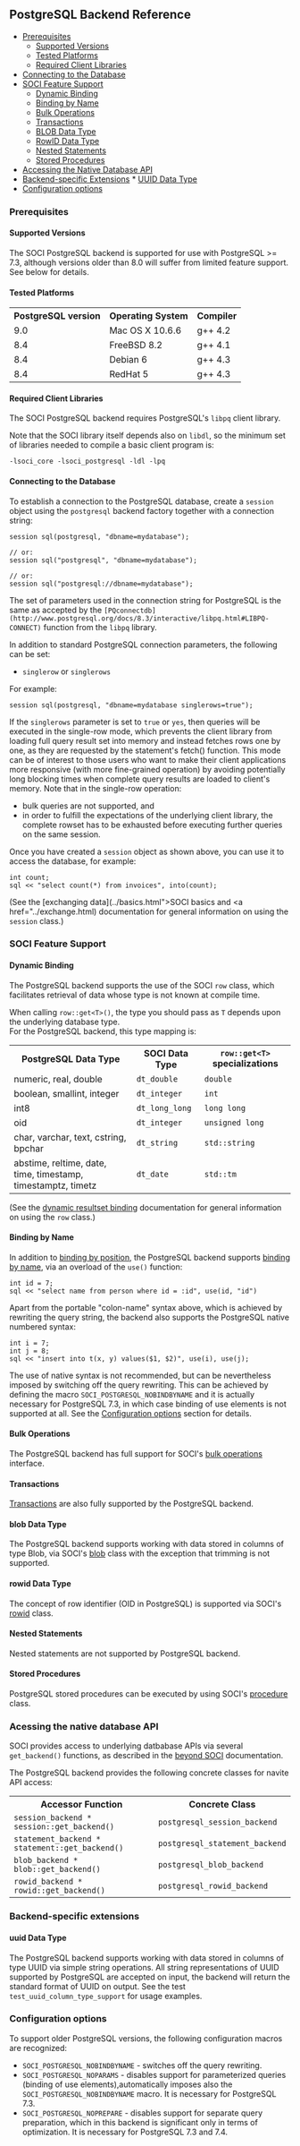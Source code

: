 ## PostgreSQL Backend Reference

* [Prerequisites](#prerequisites)
    * [Supported Versions](#versions)
    * [Tested Platforms](#tested)
    * [Required Client Libraries](#required)
* [Connecting to the Database](#connecting)
* [SOCI Feature Support](#support)
    * [Dynamic Binding](#dynamic)
    * [Binding by Name](#name)
    * [Bulk Operations](#bulk)
    * [Transactions](#transactions)
    * [BLOB Data Type](#blob)
    * [RowID Data Type](#rowid)
    * [Nested Statements](#nested)
    * [Stored Procedures](#stored)
* [Accessing the Native Database API](#native)
* [Backend-specific Extensions](#extensions)
      * [UUID Data Type](#uuid)
* [Configuration options](#configuration)

### <a name="prerequisites"></a> Prerequisites

#### <a name="versions"></a> Supported Versions

The SOCI PostgreSQL backend is supported for use with PostgreSQL >= 7.3, although versions older than 8.0 will suffer from limited feature support. See below for details.

#### <a name="tested"></a> Tested Platforms

<table>
<tbody>
<tr><th>PostgreSQL version</th><th>Operating System</th><th>Compiler</th></tr>
<tr><td>9.0</td><td>Mac OS X 10.6.6</td><td>g++ 4.2</td></tr>
<tr><td>8.4</td><td>FreeBSD 8.2</td><td>g++ 4.1</td></tr>
<tr><td>8.4</td><td>Debian 6</td><td>g++ 4.3</td></tr>
<tr><td>8.4</td><td>RedHat 5</td><td>g++ 4.3</td></tr>
</tbody>
</table>

#### <a name="required"></a> Required Client Libraries

The SOCI PostgreSQL backend requires PostgreSQL's `libpq` client library.

Note that the SOCI library itself depends also on `libdl`, so the minimum set of libraries needed to compile a basic client program is:

    -lsoci_core -lsoci_postgresql -ldl -lpq

#### <a name="connecting"></a> Connecting to the Database

To establish a connection to the PostgreSQL database, create a `session` object using the `postgresql` backend factory together with a connection string:


    session sql(postgresql, "dbname=mydatabase");

    // or:
    session sql("postgresql", "dbname=mydatabase");

    // or:
    session sql("postgresql://dbname=mydatabase");

The set of parameters used in the connection string for PostgreSQL is the same as accepted by the `[PQconnectdb](http://www.postgresql.org/docs/8.3/interactive/libpq.html#LIBPQ-CONNECT)` function from the `libpq` library.

In addition to standard PostgreSQL connection parameters, the following can be set:

* `singlerow` or `singlerows`

For example:

    session sql(postgresql, "dbname=mydatabase singlerows=true");

If the `singlerows` parameter is set to `true` or `yes`, then queries will be executed in the single-row mode, which prevents the client library from loading full query result set into memory and instead fetches rows one by one, as they are requested by the statement's fetch() function. This mode can be of interest to those users who want to make their client applications more responsive (with more fine-grained operation) by avoiding potentially long blocking times when complete query results are loaded to client's memory.
Note that in the single-row operation:

* bulk queries are not supported, and
* in order to fulfill the expectations of the underlying client library, the complete rowset has to be exhausted before executing further queries on the same session.

Once you have created a `session` object as shown above, you can use it to access the database, for example:

    int count;
    sql << "select count(*) from invoices", into(count);

(See the [exchanging data](../basics.html">SOCI basics</a> and <a href="../exchange.html) documentation for general information on using the `session` class.)

### <a name="features"></a>  SOCI Feature Support

#### <a name="dynamic"></a> Dynamic Binding

The PostgreSQL backend supports the use of the SOCI `row` class, which facilitates retrieval of data whose type is not known at compile time.

When calling `row::get<T>()`, the type you should pass as `T` depends upon the underlying database type.<br/> For the PostgreSQL backend, this type mapping is:

<table>
  <tbody>
    <tr>
      <th>PostgreSQL Data Type</th>
      <th>SOCI Data Type</th>
      <th><code>row::get&lt;T&gt;</code> specializations</th>
    </tr>
    <tr>
      <td>numeric, real, double</td>
      <td><code>dt_double</code></td>
      <td><code>double</code></td>
    </tr>
    <tr>
      <td>boolean, smallint, integer</td>
      <td><code>dt_integer</code></td>
      <td><code>int</code></td>
    </tr>
    <tr>
      <td>int8</td>
      <td><code>dt_long_long</code></td>
      <td><code>long long</code></td>
    </tr>
    <tr>
      <td>oid</td>
      <td><code>dt_integer</code></td>
      <td><code>unsigned long</code></td>
    </tr>
    <tr>
      <td>char, varchar, text, cstring, bpchar</td>
      <td><code>dt_string</code></td>
      <td><code>std::string</code></td>
    </tr>
    <tr>
      <td>abstime, reltime, date, time, timestamp, timestamptz, timetz</td>
      <td><code>dt_date</code></td>
      <td><code>std::tm</code></code></code></td>
    </tr>
  </tbody>
</table>

(See the [dynamic resultset binding](../exchange.html#dynamic) documentation for general information on using the `row` class.)

#### <a name="name"></a> Binding by Name

In addition to [binding by position](../exchange.html#bind_position), the PostgreSQL backend supports [binding by name](../exchange.html#bind_name), via an overload of the `use()` function:

    int id = 7;
    sql << "select name from person where id = :id", use(id, "id")

Apart from the portable "colon-name" syntax above, which is achieved by rewriting the query string, the backend also supports the PostgreSQL native numbered syntax:

    int i = 7;
    int j = 8;
    sql << "insert into t(x, y) values($1, $2)", use(i), use(j);

The use of native syntax is not recommended, but can be nevertheless imposed by switching off the query rewriting. This can be achieved by defining the macro `SOCI_POSTGRESQL_NOBINDBYNAME` and it is actually necessary for PostgreSQL 7.3, in which case binding of use elements is not supported at all. See the [Configuration options](#options) section for details.

#### <a name="bulk"></a> Bulk Operations

The PostgreSQL backend has full support for SOCI's [bulk operations](../statements.html#bulk) interface.

#### <a name="transactions"></a> Transactions

[Transactions](../statements.html#transactions) are also fully supported by the PostgreSQL backend.

#### <a name="blob"></a> blob Data Type

The PostgreSQL backend supports working with data stored in columns of type Blob, via SOCI's [blob](../exchange.html#blob) class with the exception that trimming is not supported.

#### <a name="rowid"></a> rowid Data Type

The concept of row identifier (OID in PostgreSQL) is supported via SOCI's [rowid](../reference.html#rowid) class.

#### <a name="nested"></a> Nested Statements

Nested statements are not supported by PostgreSQL backend.

#### <a name="stored"></a> Stored Procedures

PostgreSQL stored procedures can be executed by using SOCI's [procedure](../statements.html#procedures) class.

### <a name="native"></a> Acessing the native database API

SOCI provides access to underlying datbabase APIs via several `get_backend()` functions, as described in the [beyond SOCI](../beyond.html) documentation.

The PostgreSQL backend provides the following concrete classes for navite API access:

<table>
  <tbody>
    <tr>
      <th>Accessor Function</th>
      <th>Concrete Class</th>
    </tr>
    <tr>
      <td><code>session_backend * session::get_backend()</code></td>
      <td><code>postgresql_session_backend</code></td>
    </tr>
    <tr>
      <td><code>statement_backend * statement::get_backend()</code></td>
      <td><code>postgresql_statement_backend</code></td>
    </tr>
    <tr>
      <td><code>blob_backend * blob::get_backend()</code></td>
      <td><code>postgresql_blob_backend</code></td>
    </tr>
    <tr>
      <td><code>rowid_backend * rowid::get_backend()</code></td>
      <td><code>postgresql_rowid_backend</code></td>
    </tr>
  </tbody>
</table>


### <a name="extensions"></a> Backend-specific extensions

#### <a name="uuid"></a> uuid Data Type

The PostgreSQL backend supports working with data stored in columns of type UUID via simple string operations. All string representations of UUID supported by PostgreSQL are accepted on input, the backend will return the standard
format of UUID on output. See the test `test_uuid_column_type_support` for usage examples.

### <a name="configuration"></a> Configuration options

To support older PostgreSQL versions, the following configuration macros are recognized:

* `SOCI_POSTGRESQL_NOBINDBYNAME` - switches off the query rewriting.
* `SOCI_POSTGRESQL_NOPARAMS` - disables support for parameterized queries (binding of use elements),automatically imposes also the `SOCI_POSTGRESQL_NOBINDBYNAME` macro. It is necessary for PostgreSQL 7.3.
* `SOCI_POSTGRESQL_NOPREPARE` - disables support for separate query preparation, which in this backend is significant only in terms of optimization. It is necessary for PostgreSQL 7.3 and 7.4.